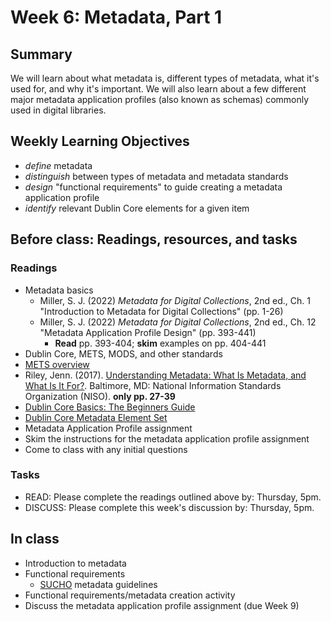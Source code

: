 # Week 6: Metadata, Part 1

## Summary
We will learn about what metadata is, different types of metadata, what it's used for, and why it's important. We will also learn about a few different major metadata application profiles (also known as schemas) commonly used in digital libraries.

## Weekly Learning Objectives
- _define_ metadata
- _distinguish_ between types of metadata and metadata standards
- _design_ "functional requirements" to guide creating a metadata application profile
- _identify_ relevant Dublin Core elements for a given item

## Before class: Readings, resources, and tasks
### Readings
- Metadata basics
  - Miller, S. J. (2022) _Metadata for Digital Collections_, 2nd ed., Ch. 1 "Introduction to Metadata for Digital Collections" (pp. 1-26)
  - Miller, S. J. (2022) _Metadata for Digital Collections_, 2nd ed., Ch. 12 "Metadata Application Profile Design" (pp. 393-441)
    - **Read** pp. 393-404; **skim** examples on pp. 404-441
- Dublin Core, METS, MODS, and other standards
 - [METS overview](https://www.loc.gov/standards/mets/METSOverview.v3_en.html)
 - Riley, Jenn. (2017). [Understanding Metadata: What Is Metadata, and What Is It For?](https://www.niso.org/publications/understanding-metadata-2017). Baltimore, MD: National Information Standards Organization (NISO). **only pp. 27-39**
 - [Dublin Core Basics: The Beginners Guide](http://paladini.github.io/dublin-core-basics/)
 - [Dublin Core Metadata Element Set](https://guides.library.ucsc.edu/c.php?g=618773&p=4306386)
- Metadata Application Profile assignment
 - Skim the instructions for the metadata application profile assignment
 - Come to class with any initial questions
### Tasks
 - READ: Please complete the readings outlined above by: Thursday, 5pm.
 - DISCUSS: Please complete this week's discussion by: Thursday, 5pm.

## In class
- Introduction to metadata
- Functional requirements
  - [SUCHO](https://www.sucho.org/) metadata guidelines
- Functional requirements/metadata creation activity
- Discuss the metadata application profile assignment (due Week 9)
